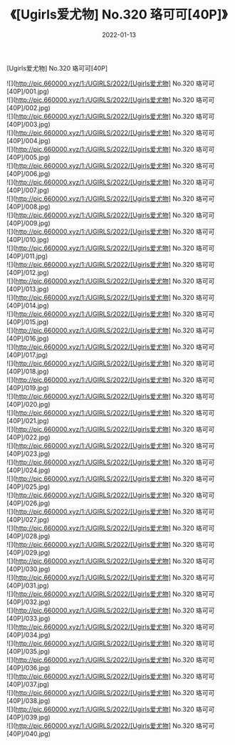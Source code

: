 ﻿---
layout: post
title:  《[Ugirls爱尤物] No.320 珞可可[40P]》
date:   2022-01-13
img: http://pic.660000.xyz/1:/UGIRLS/2022/[Ugirls爱尤物] No.320 珞可可[40P]/000.jpg
categories: [美女, 清纯, 唯美]
---

[Ugirls爱尤物] No.320 珞可可[40P]

  ![](http://pic.660000.xyz/1:/UGIRLS/2022/[Ugirls爱尤物] No.320 珞可可[40P]/001.jpg) <br> ![](http://pic.660000.xyz/1:/UGIRLS/2022/[Ugirls爱尤物] No.320 珞可可[40P]/002.jpg) <br> ![](http://pic.660000.xyz/1:/UGIRLS/2022/[Ugirls爱尤物] No.320 珞可可[40P]/003.jpg) <br> ![](http://pic.660000.xyz/1:/UGIRLS/2022/[Ugirls爱尤物] No.320 珞可可[40P]/004.jpg) <br> ![](http://pic.660000.xyz/1:/UGIRLS/2022/[Ugirls爱尤物] No.320 珞可可[40P]/005.jpg) <br> ![](http://pic.660000.xyz/1:/UGIRLS/2022/[Ugirls爱尤物] No.320 珞可可[40P]/006.jpg) <br> ![](http://pic.660000.xyz/1:/UGIRLS/2022/[Ugirls爱尤物] No.320 珞可可[40P]/007.jpg) <br> ![](http://pic.660000.xyz/1:/UGIRLS/2022/[Ugirls爱尤物] No.320 珞可可[40P]/008.jpg) <br> ![](http://pic.660000.xyz/1:/UGIRLS/2022/[Ugirls爱尤物] No.320 珞可可[40P]/009.jpg) <br> ![](http://pic.660000.xyz/1:/UGIRLS/2022/[Ugirls爱尤物] No.320 珞可可[40P]/010.jpg) <br> ![](http://pic.660000.xyz/1:/UGIRLS/2022/[Ugirls爱尤物] No.320 珞可可[40P]/011.jpg) <br> ![](http://pic.660000.xyz/1:/UGIRLS/2022/[Ugirls爱尤物] No.320 珞可可[40P]/012.jpg) <br> ![](http://pic.660000.xyz/1:/UGIRLS/2022/[Ugirls爱尤物] No.320 珞可可[40P]/013.jpg) <br> ![](http://pic.660000.xyz/1:/UGIRLS/2022/[Ugirls爱尤物] No.320 珞可可[40P]/014.jpg) <br> ![](http://pic.660000.xyz/1:/UGIRLS/2022/[Ugirls爱尤物] No.320 珞可可[40P]/015.jpg) <br> ![](http://pic.660000.xyz/1:/UGIRLS/2022/[Ugirls爱尤物] No.320 珞可可[40P]/016.jpg) <br> ![](http://pic.660000.xyz/1:/UGIRLS/2022/[Ugirls爱尤物] No.320 珞可可[40P]/017.jpg) <br> ![](http://pic.660000.xyz/1:/UGIRLS/2022/[Ugirls爱尤物] No.320 珞可可[40P]/018.jpg) <br> ![](http://pic.660000.xyz/1:/UGIRLS/2022/[Ugirls爱尤物] No.320 珞可可[40P]/019.jpg) <br> ![](http://pic.660000.xyz/1:/UGIRLS/2022/[Ugirls爱尤物] No.320 珞可可[40P]/020.jpg) <br> ![](http://pic.660000.xyz/1:/UGIRLS/2022/[Ugirls爱尤物] No.320 珞可可[40P]/021.jpg) <br> ![](http://pic.660000.xyz/1:/UGIRLS/2022/[Ugirls爱尤物] No.320 珞可可[40P]/022.jpg) <br> ![](http://pic.660000.xyz/1:/UGIRLS/2022/[Ugirls爱尤物] No.320 珞可可[40P]/023.jpg) <br> ![](http://pic.660000.xyz/1:/UGIRLS/2022/[Ugirls爱尤物] No.320 珞可可[40P]/024.jpg) <br> ![](http://pic.660000.xyz/1:/UGIRLS/2022/[Ugirls爱尤物] No.320 珞可可[40P]/025.jpg) <br> ![](http://pic.660000.xyz/1:/UGIRLS/2022/[Ugirls爱尤物] No.320 珞可可[40P]/026.jpg) <br> ![](http://pic.660000.xyz/1:/UGIRLS/2022/[Ugirls爱尤物] No.320 珞可可[40P]/027.jpg) <br> ![](http://pic.660000.xyz/1:/UGIRLS/2022/[Ugirls爱尤物] No.320 珞可可[40P]/028.jpg) <br> ![](http://pic.660000.xyz/1:/UGIRLS/2022/[Ugirls爱尤物] No.320 珞可可[40P]/029.jpg) <br> ![](http://pic.660000.xyz/1:/UGIRLS/2022/[Ugirls爱尤物] No.320 珞可可[40P]/030.jpg) <br> ![](http://pic.660000.xyz/1:/UGIRLS/2022/[Ugirls爱尤物] No.320 珞可可[40P]/031.jpg) <br> ![](http://pic.660000.xyz/1:/UGIRLS/2022/[Ugirls爱尤物] No.320 珞可可[40P]/032.jpg) <br> ![](http://pic.660000.xyz/1:/UGIRLS/2022/[Ugirls爱尤物] No.320 珞可可[40P]/033.jpg) <br> ![](http://pic.660000.xyz/1:/UGIRLS/2022/[Ugirls爱尤物] No.320 珞可可[40P]/034.jpg) <br> ![](http://pic.660000.xyz/1:/UGIRLS/2022/[Ugirls爱尤物] No.320 珞可可[40P]/035.jpg) <br> ![](http://pic.660000.xyz/1:/UGIRLS/2022/[Ugirls爱尤物] No.320 珞可可[40P]/036.jpg) <br> ![](http://pic.660000.xyz/1:/UGIRLS/2022/[Ugirls爱尤物] No.320 珞可可[40P]/037.jpg) <br> ![](http://pic.660000.xyz/1:/UGIRLS/2022/[Ugirls爱尤物] No.320 珞可可[40P]/038.jpg) <br> ![](http://pic.660000.xyz/1:/UGIRLS/2022/[Ugirls爱尤物] No.320 珞可可[40P]/039.jpg) <br> ![](http://pic.660000.xyz/1:/UGIRLS/2022/[Ugirls爱尤物] No.320 珞可可[40P]/040.jpg) <br>